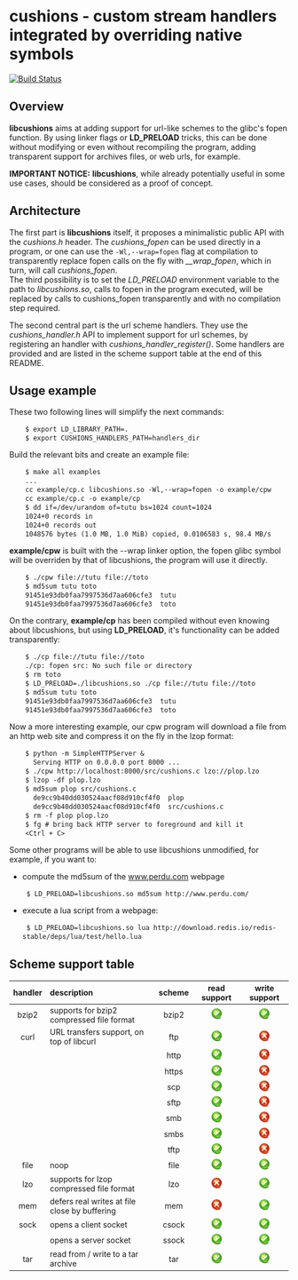 # cushions - custom stream handlers integrated by overriding native symbols

[![Build Status](https://travis-ci.org/ncarrier/cushions.svg?branch=master)](https://travis-ci.org/ncarrier/cushions)

## Overview

**libcushions** aims at adding support for url-like schemes to the glibc's
fopen function.
By using linker flags or **LD\_PRELOAD** tricks, this can be done without
modifying or even without recompiling the program, adding transparent support
for archives files, or web urls, for example.

**IMPORTANT NOTICE:** **libcushions**, while already potentially useful in some
use cases, should be considered as a proof of concept.

## Architecture

The first part is **libcushions** itself, it proposes a minimalistic public
API with the *cushions.h* header. The *cushions\_fopen* can be used directly in
a program, or one can use the `-Wl,--wrap=fopen` flag at compilation to
transparently replace fopen calls on the fly with *\_\_wrap\_fopen*, which in
turn, will call *cushions\_fopen*.  
The third possibility is to set the *LD\_PRELOAD* environment variable to the
path to *libcushions.so*, calls to fopen in the program executed, will be
replaced by calls to cushions_fopen transparently and with no compilation step
required.

The second central part is the url scheme handlers. They use the
*cushions\_handler.h* API to implement support for url schemes, by registering
an handler with *cushions\_handler\_register()*. Some handlers are provided and
are listed in the scheme support table at the end of this README.

## Usage example

These two following lines will simplify the next commands:

        $ export LD_LIBRARY_PATH=.
        $ export CUSHIONS_HANDLERS_PATH=handlers_dir

Build the relevant bits and create an example file:

        $ make all examples
        ...
        cc example/cp.c libcushions.so -Wl,--wrap=fopen -o example/cpw
        cc example/cp.c -o example/cp
        $ dd if=/dev/urandom of=tutu bs=1024 count=1024
        1024+0 records in
        1024+0 records out
        1048576 bytes (1.0 MB, 1.0 MiB) copied, 0.0106583 s, 98.4 MB/s

**example/cpw** is built with the --wrap linker option, the fopen glibc symbol
will be overriden by that of libcushions, the program will use it directly.

        $ ./cpw file://tutu file://toto
        $ md5sum tutu toto
        91451e93db0faa7997536d7aa606cfe3  tutu
        91451e93db0faa7997536d7aa606cfe3  toto

On the contrary, **example/cp** has been compiled without even knowing about
libcushions, but using **LD\_PRELOAD**, it's functionality can be added
transparently:

        $ ./cp file://tutu file://toto
        ./cp: fopen src: No such file or directory
        $ rm toto
        $ LD_PRELOAD=./libcushions.so ./cp file://tutu file://toto
        $ md5sum tutu toto
        91451e93db0faa7997536d7aa606cfe3  tutu
        91451e93db0faa7997536d7aa606cfe3  toto

Now a more interesting example, our cpw program will download a file from an
http web site and compress it on the fly in the lzop format:

        $ python -m SimpleHTTPServer &
          Serving HTTP on 0.0.0.0 port 8000 ...
        $ ./cpw http://localhost:8000/src/cushions.c lzo://plop.lzo
        $ lzop -df plop.lzo
        $ md5sum plop src/cushions.c
          de9cc9b40dd030524aacf08d910cf4f0  plop
          de9cc9b40dd030524aacf08d910cf4f0  src/cushions.c
        $ rm -f plop plop.lzo
        $ fg # bring back HTTP server to foreground and kill it
        <Ctrl + C>

Some other programs will be able to use libcushions unmodified, for example, if
you want to:

 * compute the md5sum of the www.perdu.com webpage

        $ LD_PRELOAD=libcushions.so md5sum http://www.perdu.com/

 * execute a lua script from a webpage:

        $ LD_PRELOAD=libcushions.so lua http://download.redis.io/redis-stable/deps/lua/test/hello.lua

## Scheme support table

| handler | description                                    | scheme | read support                                                                                                         | write support                                                                                                        |
|:-------:|:-----------------------------------------------|:------:|:--------------------------------------------------------------------------------------------------------------------:|:--------------------------------------------------------------------------------------------------------------------:|
| bzip2   | supports for bzip2 compressed file format      | bzip2  | <img src="https://raw.githubusercontent.com/ncarrier/cushions/master/misc/tick.png" alt="yes" style="width: 20px;"/> | <img src="https://raw.githubusercontent.com/ncarrier/cushions/master/misc/tick.png" alt="yes" style="width: 20px;"/> |
| curl    | URL transfers support, on top of libcurl       | ftp    | <img src="https://raw.githubusercontent.com/ncarrier/cushions/master/misc/tick.png" alt="yes" style="width: 20px;"/> | <img src="https://raw.githubusercontent.com/ncarrier/cushions/master/misc/cross.png" alt="no" style="width: 20px;"/> |
|         |                                                | http   | <img src="https://raw.githubusercontent.com/ncarrier/cushions/master/misc/tick.png" alt="yes" style="width: 20px;"/> | <img src="https://raw.githubusercontent.com/ncarrier/cushions/master/misc/cross.png" alt="no" style="width: 20px;"/> |
|         |                                                | https  | <img src="https://raw.githubusercontent.com/ncarrier/cushions/master/misc/tick.png" alt="yes" style="width: 20px;"/> | <img src="https://raw.githubusercontent.com/ncarrier/cushions/master/misc/cross.png" alt="no" style="width: 20px;"/> |
|         |                                                | scp    | <img src="https://raw.githubusercontent.com/ncarrier/cushions/master/misc/tick.png" alt="yes" style="width: 20px;"/> | <img src="https://raw.githubusercontent.com/ncarrier/cushions/master/misc/cross.png" alt="no" style="width: 20px;"/> |
|         |                                                | sftp   | <img src="https://raw.githubusercontent.com/ncarrier/cushions/master/misc/tick.png" alt="yes" style="width: 20px;"/> | <img src="https://raw.githubusercontent.com/ncarrier/cushions/master/misc/cross.png" alt="no" style="width: 20px;"/> |
|         |                                                | smb    | <img src="https://raw.githubusercontent.com/ncarrier/cushions/master/misc/tick.png" alt="yes" style="width: 20px;"/> | <img src="https://raw.githubusercontent.com/ncarrier/cushions/master/misc/cross.png" alt="no" style="width: 20px;"/> |
|         |                                                | smbs   | <img src="https://raw.githubusercontent.com/ncarrier/cushions/master/misc/tick.png" alt="yes" style="width: 20px;"/> | <img src="https://raw.githubusercontent.com/ncarrier/cushions/master/misc/cross.png" alt="no" style="width: 20px;"/> |
|         |                                                | tftp   | <img src="https://raw.githubusercontent.com/ncarrier/cushions/master/misc/tick.png" alt="yes" style="width: 20px;"/> | <img src="https://raw.githubusercontent.com/ncarrier/cushions/master/misc/cross.png" alt="no" style="width: 20px;"/> |
| file    | noop                                           | file   | <img src="https://raw.githubusercontent.com/ncarrier/cushions/master/misc/tick.png" alt="yes" style="width: 20px;"/> | <img src="https://raw.githubusercontent.com/ncarrier/cushions/master/misc/tick.png" alt="yes" style="width: 20px;"/> |
| lzo     | supports for lzop compressed file format       | lzo    | <img src="https://raw.githubusercontent.com/ncarrier/cushions/master/misc/cross.png" alt="no" style="width: 20px;"/> | <img src="https://raw.githubusercontent.com/ncarrier/cushions/master/misc/tick.png" alt="yes" style="width: 20px;"/> |
| mem     | defers real writes at file close by buffering  | mem    | <img src="https://raw.githubusercontent.com/ncarrier/cushions/master/misc/cross.png" alt="no" style="width: 20px;"/> | <img src="https://raw.githubusercontent.com/ncarrier/cushions/master/misc/tick.png" alt="yes" style="width: 20px;"/> |
| sock    | opens a client socket                          | csock  | <img src="https://raw.githubusercontent.com/ncarrier/cushions/master/misc/tick.png" alt="yes" style="width: 20px;"/> | <img src="https://raw.githubusercontent.com/ncarrier/cushions/master/misc/tick.png" alt="yes" style="width: 20px;"/> |
|         | opens a server socket                          | ssock  | <img src="https://raw.githubusercontent.com/ncarrier/cushions/master/misc/tick.png" alt="yes" style="width: 20px;"/> | <img src="https://raw.githubusercontent.com/ncarrier/cushions/master/misc/tick.png" alt="yes" style="width: 20px;"/> |
| tar     | read from / write to a tar archive             | tar    | <img src="https://raw.githubusercontent.com/ncarrier/cushions/master/misc/tick.png" alt="yes" style="width: 20px;"/> | <img src="https://raw.githubusercontent.com/ncarrier/cushions/master/misc/tick.png" alt="yes" style="width: 20px;"/> |
